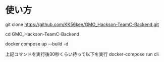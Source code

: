 # 使い方

git clone https://github.com/KK56ken/GMO_Hackson-TeamC-Backend.git

cd GMO_Hackson-TeamC-Backend

docker compose up --build -d

上記コマンドを実行後30秒くらい待って以下を実行
docker-compose run cli



